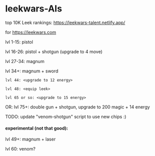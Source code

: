 # leekwars-AIs

top 10K Leek rankings: https://leekwars-talent.netlify.app/


for https://leekwars.com


lvl 1-15: pistol

lvl 16-26: pistol + shotgun (upgrade to 4 move)

lvl 27-34: magnum

lvl 34+: magnum + sword

```lvl 44: <upgrade to 12 energy>```

```lvl 48: <equip leek>```

```lvl 65 or so: <upgrade to 15 energy>```

OR:
lvl 75+: double gun + shotgun, upgrade to 200 magic + 14 energy

TODO: update "venom-shotgun" script to use new chips :)


#### experimental (not that good):

lvl 49+: magnum + laser

lvl 60: venom?
